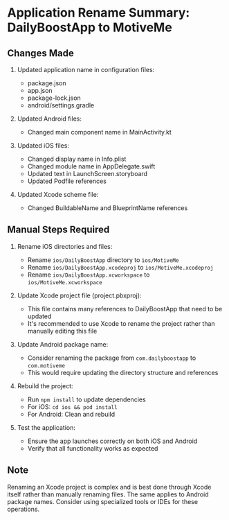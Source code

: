 # Application Rename Summary: DailyBoostApp to MotiveMe

## Changes Made

1. Updated application name in configuration files:
   - package.json
   - app.json
   - package-lock.json
   - android/settings.gradle

2. Updated Android files:
   - Changed main component name in MainActivity.kt

3. Updated iOS files:
   - Changed display name in Info.plist
   - Changed module name in AppDelegate.swift
   - Updated text in LaunchScreen.storyboard
   - Updated Podfile references

4. Updated Xcode scheme file:
   - Changed BuildableName and BlueprintName references

## Manual Steps Required

1. Rename iOS directories and files:
   - Rename `ios/DailyBoostApp` directory to `ios/MotiveMe`
   - Rename `ios/DailyBoostApp.xcodeproj` to `ios/MotiveMe.xcodeproj`
   - Rename `ios/DailyBoostApp.xcworkspace` to `ios/MotiveMe.xcworkspace`

2. Update Xcode project file (project.pbxproj):
   - This file contains many references to DailyBoostApp that need to be updated
   - It's recommended to use Xcode to rename the project rather than manually editing this file

3. Update Android package name:
   - Consider renaming the package from `com.dailyboostapp` to `com.motiveme`
   - This would require updating the directory structure and references

4. Rebuild the project:
   - Run `npm install` to update dependencies
   - For iOS: `cd ios && pod install`
   - For Android: Clean and rebuild

5. Test the application:
   - Ensure the app launches correctly on both iOS and Android
   - Verify that all functionality works as expected

## Note
Renaming an Xcode project is complex and is best done through Xcode itself rather than manually renaming files. The same applies to Android package names. Consider using specialized tools or IDEs for these operations. 